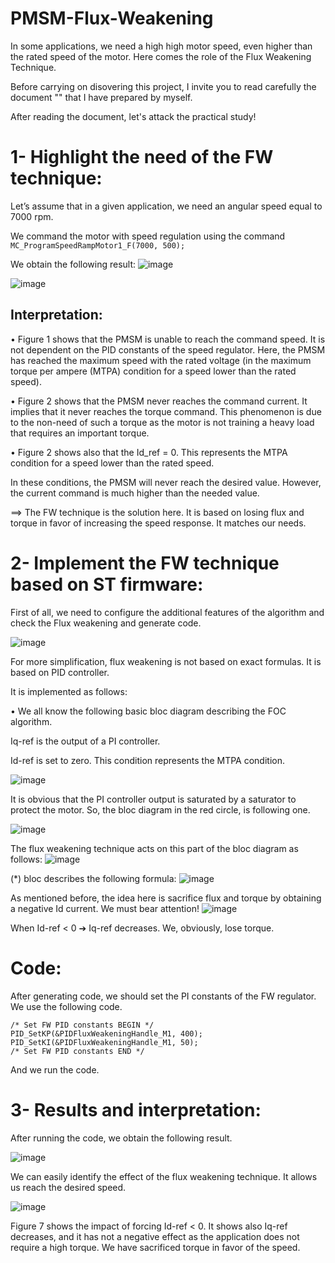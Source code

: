 # PMSM-Flux-Weakening

In some applications, we need a high high motor speed, even higher than the rated speed of the motor. Here comes the role of the Flux Weakening Technique.

Before carrying on disovering this project, I invite you to read carefully the document "" that I have prepared by myself.

After reading the document, let's attack the practical study!

# 1- Highlight the need of the FW technique:

Let’s assume that in a given application, we need an angular speed equal to 7000 rpm.

We command the motor with speed regulation using the command ```MC_ProgramSpeedRampMotor1_F(7000, 500);```

We obtain the following result: 
![image](https://user-images.githubusercontent.com/53936812/183295509-5e7b18c2-0142-4df6-b42b-a1e7c5f8c103.png)

![image](https://user-images.githubusercontent.com/53936812/183295523-5ac05d37-9aba-4566-8982-c05932e4ded4.png)

## Interpretation:
• Figure 1 shows that the PMSM is unable to reach the command speed. It is not dependent
on the PID constants of the speed regulator. Here, the PMSM has reached the maximum
speed with the rated voltage (in the maximum torque per ampere (MTPA) condition for a
speed lower than the rated speed).

• Figure 2 shows that the PMSM never reaches the command current. It implies that it never
reaches the torque command. This phenomenon is due to the non-need of such a torque as
the motor is not training a heavy load that requires an important torque.

• Figure 2 shows also that the Id_ref = 0. This represents the MTPA condition for a speed
lower than the rated speed.

In these conditions, the PMSM will never reach the desired value. However, the current
command is much higher than the needed value.

==> The FW technique is the solution here. It is based on losing flux and torque in favor of
increasing the speed response. It matches our needs.

# 2- Implement the FW technique based on ST firmware:

First of all, we need to configure the additional features of the algorithm and check the Flux
weakening and generate code.

![image](https://user-images.githubusercontent.com/53936812/183295694-d60ff6ad-8569-4599-a1f9-58d750657eae.png)


For more simplification, flux weakening is not based on exact formulas. It is based on PID
controller.

It is implemented as follows:

• We all know the following basic bloc diagram describing the FOC algorithm.

Iq-ref is the output of a PI controller.

Id-ref is set to zero. This condition represents the MTPA condition.

![image](https://user-images.githubusercontent.com/53936812/183295725-bb9b895d-a1dd-4826-8ab7-651f333e46b9.png)

It is obvious that the PI controller output is saturated by a saturator to protect the motor. So,
the bloc diagram in the red circle, is following one.

![image](https://user-images.githubusercontent.com/53936812/183295732-62a27b5f-33ca-46f7-b54a-e11ea413800a.png)

The flux weakening technique acts on this part of the bloc diagram as follows:
![image](https://user-images.githubusercontent.com/53936812/183295761-58ed91f8-25d8-4b65-9a3c-87a468ebee90.png)

(*) bloc describes the following formula: ![image](https://user-images.githubusercontent.com/53936812/183295788-6bf06bb4-4d3d-4b34-90e8-256cd0afc9dc.png)

As mentioned before, the idea here is sacrifice flux and torque by obtaining a negative Id
current. 
We must bear attention! ![image](https://user-images.githubusercontent.com/53936812/183295796-f11f06e2-d24e-452b-8e21-6a8c8203c8b1.png)

When Id-ref < 0 ➔ Iq-ref decreases. We, obviously, lose torque.

# Code:

After generating code, we should set the PI constants of the FW regulator. We use the
following code.

```
/* Set FW PID constants BEGIN */
PID_SetKP(&PIDFluxWeakeningHandle_M1, 400);
PID_SetKI(&PIDFluxWeakeningHandle_M1, 50);
/* Set FW PID constants END */
```

And we run the code.

# 3- Results and interpretation:

After running the code, we obtain the following result.

![image](https://user-images.githubusercontent.com/53936812/183295923-c417fe70-d6e4-47cc-a4db-f4378289a2c8.png)

We can easily identify the effect of the flux weakening technique. It allows us reach the
desired speed.

![image](https://user-images.githubusercontent.com/53936812/183295947-4aeaa5fb-7f10-413c-a2ac-9da9b0f246de.png)


Figure 7 shows the impact of forcing Id-ref < 0.
It shows also Iq-ref decreases, and it has not a negative effect as the application does not
require a high torque.
We have sacrificed torque in favor of the speed.

